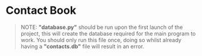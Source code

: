 # Contact Book 

> NOTE: **"database.py"** should be run upon the first launch of the project, this will create the database required for the main program to work. You should only run this file once, doing so whilst already having a **"contacts.db"** file will result in an error.

